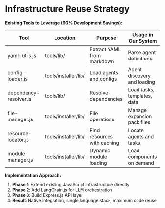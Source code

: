# Infrastructure Reuse Strategy

**Existing Tools to Leverage (60% Development Savings):**

| Tool | Location | Purpose | Usage in Our System |
|------|----------|---------|-------------------|
| yaml-utils.js | tools/lib/ | Extract YAML from markdown | Parse agent definitions |
| config-loader.js | tools/installer/lib/ | Load agents and configs | Agent discovery and loading |
| dependency-resolver.js | tools/lib/ | Resolve dependencies | Load tasks, templates, data |
| file-manager.js | tools/installer/lib/ | File operations | Manage expansion pack files |
| resource-locator.js | tools/installer/lib/ | Find resources with caching | Locate agents and tasks |
| module-manager.js | tools/installer/lib/ | Dynamic module loading | Load components on demand |

**Implementation Approach:**
1. **Phase 1**: Extend existing JavaScript infrastructure directly
2. **Phase 2**: Add LangChain.js for LLM orchestration
3. **Phase 3**: Build Express.js API layer
4. **Result**: Native integration, single language stack, maximum code reuse
